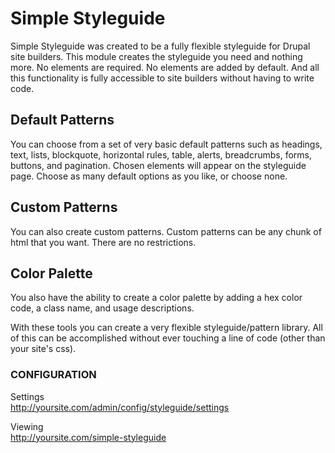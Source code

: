 # Simple Styleguide #

Simple Styleguide was created to be a fully flexible styleguide for Drupal site
builders. This module creates the styleguide you need and nothing more. No
elements are required. No elements are added by default. And all this
functionality is fully accessible to site builders without having to write
code.

## Default Patterns ##

You can choose from a set of very basic default patterns such as headings, text,
lists, blockquote, horizontal rules, table, alerts, breadcrumbs, forms, buttons,
and pagination. Chosen elements will appear on the styleguide page. Choose as
many default options as you like, or choose none.

## Custom Patterns ##
You can also create custom patterns. Custom patterns can be any chunk of html
that you want. There are no restrictions.

## Color Palette ##
You also have the ability to create a color palette by adding a hex color code,
a class name, and usage descriptions.

With these tools you can create a very flexible styleguide/pattern library. All
of this can be accomplished without ever touching a line of code (other than
your site's css).

### CONFIGURATION ###

Settings  
http://yoursite.com/admin/config/styleguide/settings

Viewing  
http://yoursite.com/simple-styleguide


